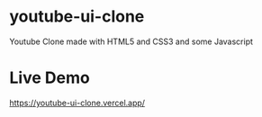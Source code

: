 # youtube-ui-clone
Youtube Clone made with HTML5 and CSS3 and some Javascript

# Live Demo 
https://youtube-ui-clone.vercel.app/
